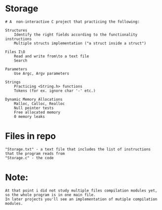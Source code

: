# Storage
    # A  non-interactive C project that practicing the following:
    
    Structures
        Identify the right fields according to the functionality instructions
        Multiple structs implementation ("a struct inside a struct")
    
    Files I\O
        Read and write from\to a text file
        Search
    
    Parameters
        Use Argc, Argv parameters
    
    Strings    
        Practicing <String.h> functions
        Tokens (for ex. ignore char '-' etc.)
        
    Dynamic Memory Allocations
        Malloc, Calloc, Realloc
        Null pointer tests
        Free allocated memory
        0 memory leaks
        
# Files in repo
    "Storage.txt" - a text file that includes the list of instructions that the program reads from
    "Storage.c" - the code
    
# Note:
    At that point i did not study multiple files compilation modules yet, so the whole program is in one main file.
    In later projects you'll see an implementation of mutiple compilation modules.
